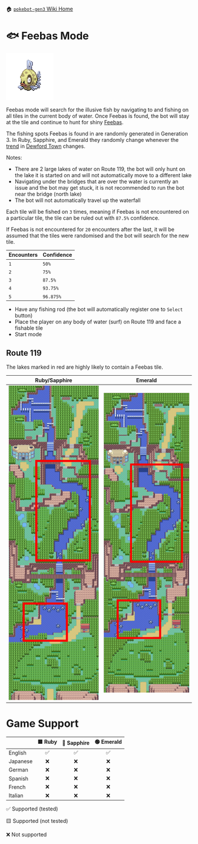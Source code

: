 🏠 [`pokebot-gen3` Wiki Home](../Readme.md)

# 🐟 Feebas Mode

![](../../sprites/pokemon/normal/Feebas.png)

Feebas mode will search for the illusive fish by navigating to and fishing on all tiles in the current body of water. Once Feebas is found, the bot will stay at the tile and continue to hunt for shiny [Feebas](https://bulbapedia.bulbagarden.net/wiki/Feebas_(Pok%C3%A9mon)).

The fishing spots Feebas is found in are randomly generated in Generation 3. In Ruby, Sapphire, and Emerald they randomly change whenever the [trend](https://bulbapedia.bulbagarden.net/wiki/Trend) in [Dewford Town](https://bulbapedia.bulbagarden.net/wiki/Dewford_Town) changes.

Notes:
- There are 2 large lakes of water on Route 119, the bot will only hunt on the lake it is started on and will not automatically move to a different lake
- Navigating under the bridges that are over the water is currently an issue and the bot may get stuck, it is not recommended to run the bot near the bridge (north lake)
- The bot will not automatically travel up the waterfall

Each tile will be fished on `3` times, meaning if Feebas is not encountered on a particular tile, the tile can be ruled out with `87.5%` confidence.

If Feebas is not encountered for `20` encounters after the last, it will be assumed that the tiles were randomised and the bot will search for the new tile.

| Encounters | Confidence |
|------------|------------|
| `1`        | `50%`      |
| `2`        | `75%`      |
| `3`        | `87.5%`    |
| `4`        | `93.75%`   |
| `5`        | `96.875%`  |

- Have any fishing rod (the bot will automatically register one to `Select` button)
- Place the player on any body of water (surf) on Route 119 and face a fishable tile
- Start mode

## Route 119

The lakes marked in red are highly likely to contain a Feebas tile.

| Ruby/Sapphire                          | Emerald                         |
|----------------------------------------|---------------------------------|
| ![](../images/feebas_route_119_rs.png) | ![](../images/feebas_route_119_e.png)  |

# Game Support
|          | 🟥 Ruby | 🔷 Sapphire | 🟢 Emerald |
|:---------|:-------:|:-----------:|:----------:|
| English  |    ✅    |      ✅      |     ✅      |
| Japanese |    ❌    |      ❌      |     ❌      |
| German   |    ❌    |      ❌      |     ❌      |
| Spanish  |    ❌    |      ❌      |     ❌      |
| French   |    ❌    |      ❌      |     ❌      |
| Italian  |    ❌    |      ❌      |     ❌      |

✅ Supported (tested)

🟨 Supported (not tested)

❌ Not supported

